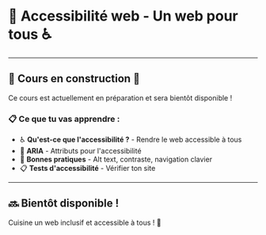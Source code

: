 # 🍳 Accessibilité web - Un web pour tous ♿

---

## 🚧 Cours en construction 🚧

Ce cours est actuellement en préparation et sera bientôt disponible !

### 📋 Ce que tu vas apprendre :

- ♿ **Qu'est-ce que l'accessibilité ?** - Rendre le web accessible à tous
- 🎯 **ARIA** - Attributs pour l'accessibilité
- 🔧 **Bonnes pratiques** - Alt text, contraste, navigation clavier
- 📋 **Tests d'accessibilité** - Vérifier ton site

---

## 🔜 Bientôt disponible !

Cuisine un web inclusif et accessible à tous ! 🚀
